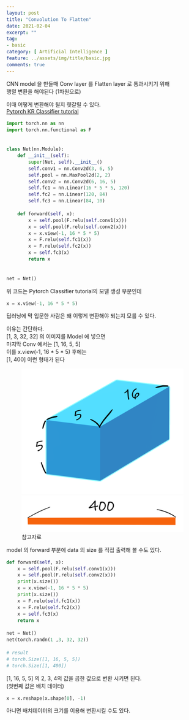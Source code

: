 ```yaml
---
layout: post
title: "Convolution To Flatten"
date: 2021-02-04
excerpt: ""
tag:
- basic
category: [ Artificial Intelligence ]
feature: ../assets/img/title/basic.jpg
comments: true
---
```



CNN model 을 만들때 Conv layer 를 Flatten layer 로 통과시키기 위해  
행렬 변환을 해야된다 (1차원으로)  

이때 어떻게 변환해야 될지 헷갈릴 수 있다.  
[Pytorch KR Classifier tutorial](https://tutorials.pytorch.kr/beginner/blitz/cifar10_tutorial.html#sphx-glr-beginner-blitz-cifar10-tutorial-py)

```python
import torch.nn as nn
import torch.nn.functional as F


class Net(nn.Module):
    def __init__(self):
        super(Net, self).__init__()
        self.conv1 = nn.Conv2d(3, 6, 5)
        self.pool = nn.MaxPool2d(2, 2)
        self.conv2 = nn.Conv2d(6, 16, 5)
        self.fc1 = nn.Linear(16 * 5 * 5, 120)
        self.fc2 = nn.Linear(120, 84)
        self.fc3 = nn.Linear(84, 10)

    def forward(self, x):
        x = self.pool(F.relu(self.conv1(x)))
        x = self.pool(F.relu(self.conv2(x)))
        x = x.view(-1, 16 * 5 * 5)
        x = F.relu(self.fc1(x))
        x = F.relu(self.fc2(x))
        x = self.fc3(x)
        return x


net = Net()
```

위 코드는 Pytorch Classifier tutorial의 모델 생성 부분인데
```python
x = x.view(-1, 16 * 5 * 5)
```
딥러닝에 막 입문한 사람은 왜 이렇게 변환해야 되는지 모를 수 있다.

이유는 간단하다.  
[1, 3, 32, 32] 의 이미지를 Model 에 넣으면  
마지막 Conv 에서는 [1, 16, 5, 5]  
이를 x.view(-1, 16 * 5 * 5) 후에는  
[1, 400] 이런 형태가 된다  
  

  

<figure class="half">
    <a href="/Images/AI/DataTransform.PNG"><img src="/Images/AI/DataTransform.PNG"></a>
    <a href="/Images/AI/Data_flatten.PNG"><img src="/Images/AI/Data_flatten.PNG"></a>
    <figcaption>참고자료</figcaption>
</figure>

model 의 forward 부분에 data 의 size 를 직접 출력해 볼 수도 있다.
```python
def forward(self, x):
    x = self.pool(F.relu(self.conv1(x)))
    x = self.pool(F.relu(self.conv2(x)))
    print(x.size())
    x = x.view(-1, 16 * 5 * 5)
    print(x.size())
    x = F.relu(self.fc1(x))
    x = F.relu(self.fc2(x))
    x = self.fc3(x)
    return x

net = Net()
net(torch.randn(1 ,3, 32, 32))

# result
# torch.Size([1, 16, 5, 5])
# torch.Size([1, 400])
```

[1, 16, 5, 5] 의 2, 3, 4의 값을 곱한 값으로 변환 시키면 된다.  
(첫번째 값은 배치 데이터)  


```python
x = x.reshape(x.shape[0], -1)
```
아니면 배치데이터의 크기를 이용해 변환시킬 수도 있다.


<script src="https://utteranc.es/client.js"
        repo="SHSongs/Blog-comments"
        issue-term="pathname"
        theme="github-light"
        crossorigin="anonymous"
        async>
</script>